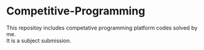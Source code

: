# Competitive-Programming
This repositoy includes competative programming platform codes solved by me. <br>
It is a subject submission.

